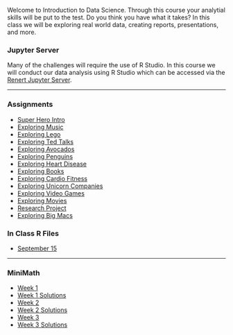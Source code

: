 
Welcome to Introduction to Data Science. Through this course your analytial skills will be put to the test. Do you think you have what it takes? In this class we will be exploring real world data, creating reports, presentations, and more.  

### Jupyter Server
Many of the challenges will require the use of R Studio. In this course we will conduct our data analysis using R Studio which can be accessed via the  <a href="https://jupyter.renert.housegordon.com"> Renert Jupyter Server</a>. 

---

### Assignments
<p>
      <ul>
        <li><a href="https://merrickmath.github.io/MerrickMath.github.io-D3DataScience2022/Activities/SuperHeroIntro.pdf"> Super Hero Intro </a> </li> 
        <li><a href="https://merrickmath.github.io/MerrickMath.github.io-D3DataScience2022/Activities/Activity1.pdf"> Exploring Music  </a> </li>   
        <li><a href="https://merrickmath.github.io/MerrickMath.github.io-D3DataScience2022/Activities/Activity2.pdf"> Exploring Lego  </a> </li>
        <li><a href="https://merrickmath.github.io/MerrickMath.github.io-D3DataScience2022/Activities/Activity3.pdf"> Exploring Ted Talks </a> </li> 
        <li><a href="https://merrickmath.github.io/MerrickMath.github.io-D3DataScience2022/Activities/Activity4.pdf"> Exploring Avocados </a> </li>
        <li><a href="https://merrickmath.github.io/MerrickMath.github.io-D3DataScience2022/Activities/Activity5.pdf"> Exploring Penguins </a> </li>    
        <li><a href="https://merrickmath.github.io/MerrickMath.github.io-D3DataScience2022/Activities/Activity6.pdf"> Exploring Heart Disease </a> </li>  
        <li><a href="https://merrickmath.github.io/MerrickMath.github.io-D3DataScience2022/Activities/Activity7.pdf"> Exploring Books </a> </li>
        <li><a href="https://merrickmath.github.io/MerrickMath.github.io-D3DataScience2022/Activities/Activity8.pdf"> Exploring Cardio Fitness </a> </li>
        <li><a href="https://merrickmath.github.io/MerrickMath.github.io-D3DataScience2022/Activities/Activity9.pdf"> Exploring Unicorn Companies </a> </li>
        <li><a href="https://merrickmath.github.io/MerrickMath.github.io-D3DataScience2022/Activities/Activity10.pdf"> Exploring Video Games </a> </li>
        <li><a href="https://merrickmath.github.io/MerrickMath.github.io-D3DataScience2022/Activities/Activity11.pdf"> Exploring Movies </a> </li> 
        <li><a href="https://merrickmath.github.io/MerrickMath.github.io-D3DataScience2022/Activities/ResearchProject.pdf"> Research Project </a> </li>
        <li><a href="https://merrickmath.github.io/MerrickMath.github.io-D3DataScience2022/Activities/Activity13.pdf"> Exploring Big Macs </a> </li>
      </ul>
</p>   

### In Class R Files 
<p>
      <ul>
            <li><a href="https://merrickmath.github.io/MerrickMath.github.io-D3DataScience2022/RFiles/Week1.R"> September 15 </a> </li>
      </ul>
</p>

---


### MiniMath

<p>
      <ul>
        <li> <a href="https://merrickmath.github.io/MerrickMath.github.io-D3DataScience2022/MiniMath/Week1.pdf"> Week 1 </a> </li> 
        <li> <a href="https://merrickmath.github.io/MerrickMath.github.io-D3DataScience2022/MiniMath/Week1Soln.pdf"> Week 1 Solutions </a> </li> 
        <li> <a href="https://merrickmath.github.io/MerrickMath.github.io-D3DataScience2022/MiniMath/Week2.pdf"> Week 2 </a> </li> 
        <li> <a href="https://merrickmath.github.io/MerrickMath.github.io-D3DataScience2022/MiniMath/Week2Soln.pdf">  Week 2 Solutions </a> </li>
        <li> <a href="https://merrickmath.github.io/MerrickMath.github.io-D3DataScience2022/MiniMath/Week3.pdf"> Week 3 </a> </li> 
        <li> <a href="https://merrickmath.github.io/MerrickMath.github.io-D3DataScience2022/MiniMath/Week3Soln.pdf">  Week 3 Solutions </a> </li>
      </ul>
</p>







